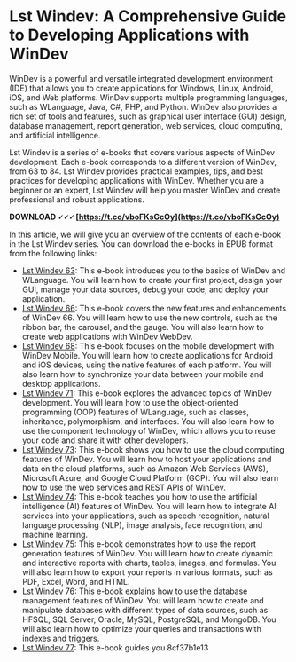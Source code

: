 # Lst Windev: A Comprehensive Guide to Developing Applications with WinDev
 
WinDev is a powerful and versatile integrated development environment (IDE) that allows you to create applications for Windows, Linux, Android, iOS, and Web platforms. WinDev supports multiple programming languages, such as WLanguage, Java, C#, PHP, and Python. WinDev also provides a rich set of tools and features, such as graphical user interface (GUI) design, database management, report generation, web services, cloud computing, and artificial intelligence.
 
Lst Windev is a series of e-books that covers various aspects of WinDev development. Each e-book corresponds to a different version of WinDev, from 63 to 84. Lst Windev provides practical examples, tips, and best practices for developing applications with WinDev. Whether you are a beginner or an expert, Lst Windev will help you master WinDev and create professional and robust applications.
 
**DOWNLOAD 🗸🗸🗸 [https://t.co/vboFKsGcOy](https://t.co/vboFKsGcOy)**


 
In this article, we will give you an overview of the contents of each e-book in the Lst Windev series. You can download the e-books in EPUB format from the following links:
 
- [Lst Windev 63](https://example.com/lst-windev-63.epub): This e-book introduces you to the basics of WinDev and WLanguage. You will learn how to create your first project, design your GUI, manage your data sources, debug your code, and deploy your application.
- [Lst Windev 66](https://example.com/lst-windev-66.epub): This e-book covers the new features and enhancements of WinDev 66. You will learn how to use the new controls, such as the ribbon bar, the carousel, and the gauge. You will also learn how to create web applications with WinDev WebDev.
- [Lst Windev 68](https://example.com/lst-windev-68.epub): This e-book focuses on the mobile development with WinDev Mobile. You will learn how to create applications for Android and iOS devices, using the native features of each platform. You will also learn how to synchronize your data between your mobile and desktop applications.
- [Lst Windev 71](https://example.com/lst-windev-71.epub): This e-book explores the advanced topics of WinDev development. You will learn how to use the object-oriented programming (OOP) features of WLanguage, such as classes, inheritance, polymorphism, and interfaces. You will also learn how to use the component technology of WinDev, which allows you to reuse your code and share it with other developers.
- [Lst Windev 73](https://example.com/lst-windev-73.epub): This e-book shows you how to use the cloud computing features of WinDev. You will learn how to host your applications and data on the cloud platforms, such as Amazon Web Services (AWS), Microsoft Azure, and Google Cloud Platform (GCP). You will also learn how to use the web services and REST APIs of WinDev.
- [Lst Windev 74](https://example.com/lst-windev-74.epub): This e-book teaches you how to use the artificial intelligence (AI) features of WinDev. You will learn how to integrate AI services into your applications, such as speech recognition, natural language processing (NLP), image analysis, face recognition, and machine learning.
- [Lst Windev 75](https://example.com/lst-windev-75.epub): This e-book demonstrates how to use the report generation features of WinDev. You will learn how to create dynamic and interactive reports with charts, tables, images, and formulas. You will also learn how to export your reports in various formats, such as PDF, Excel, Word, and HTML.
- [Lst Windev 76](https://example.com/lst-windev-76.epub): This e-book explains how to use the database management features of WinDev. You will learn how to create and manipulate databases with different types of data sources, such as HFSQL, SQL Server, Oracle, MySQL, PostgreSQL, and MongoDB. You will also learn how to optimize your queries and transactions with indexes and triggers.
- [Lst Windev 77](https://example.com/lst-windev-77.epub): This e-book guides you 8cf37b1e13


